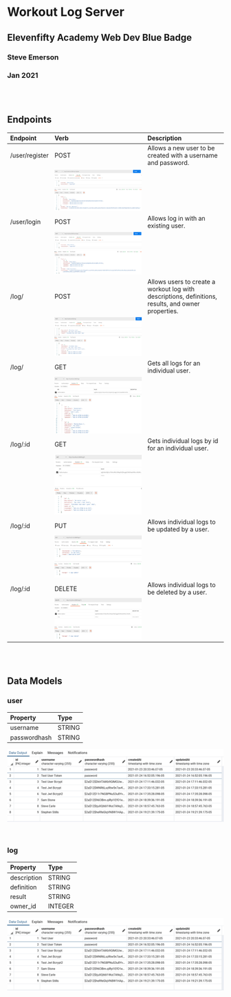 # Workout Log Server

## Elevenfifty Academy Web Dev Blue Badge

### Steve Emerson

### Jan 2021

<br><br>

## Endpoints

| Endpoint       | Verb                        | Description                                                                                         |
| :------------- | :-------------------------- | :-------------------------------------------------------------------------------------------------- |
| /user/register | POST                        | Allows a new user to be created with a username and password.                                       |
|                | ![](images/Register.PNG)    |                                                                                                     |
| /user/login    | POST                        | Allows log in with an existing user.                                                                |
|                | ![](images/Login.PNG)       |                                                                                                     |
| /log/          | POST                        | Allows users to create a workout log with descriptions, definitions, results, and owner properties. |
|                | ![](images/LogCreate.PNG)   |                                                                                                     |
| /log/          | GET                         | Gets all logs for an individual user.                                                               |
|                | ![](images/GetUserLogs.PNG) |                                                                                                     |
| /log/:id       | GET                         | Gets individual logs by id for an individual user.                                                  |
|                | ![](images/GetLogById.PNG)  |                                                                                                     |
| /log/:id       | PUT                         | Allows individual logs to be updated by a user.                                                     |
|                | ![](images/UpdateLog.PNG)   |                                                                                                     |
| /log/:id       | DELETE                      | Allows individual logs to be deleted by a user.                                                     |
|                | ![](images/DeleteLog.PNG)   |                                                                                                     |

<br><br>

## Data Models

### **user**

| Property     | Type   |
| :----------- | :----- |
| username     | STRING |
| passwordhash | STRING |

![](images/UserTable.PNG)

<br>

### **log**

| Property    | Type    |
| :---------- | :------ |
| description | STRING  |
| definition  | STRING  |
| result      | STRING  |
| owner_id    | INTEGER |

![](images/UserTable.PNG)
